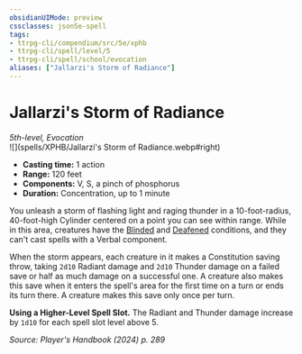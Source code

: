 ```yaml
---
obsidianUIMode: preview
cssclasses: json5e-spell
tags:
- ttrpg-cli/compendium/src/5e/xphb
- ttrpg-cli/spell/level/5
- ttrpg-cli/spell/school/evocation
aliases: ["Jallarzi's Storm of Radiance"]
---
```

# Jallarzi's Storm of Radiance
*5th-level, Evocation*  
![](spells/XPHB/Jallarzi's Storm of Radiance.webp#right)  

- **Casting time:** 1 action
- **Range:** 120 feet
- **Components:** V, S, a pinch of phosphorus
- **Duration:** Concentration, up to 1 minute

You unleash a storm of flashing light and raging thunder in a 10-foot-radius, 40-foot-high Cylinder centered on a point you can see within range. While in this area, creatures have the [Blinded](conditions.md#Blinded) and [Deafened](conditions.md#Deafened) conditions, and they can't cast spells with a Verbal component.

When the storm appears, each creature in it makes a Constitution saving throw, taking `2d10` Radiant damage and `2d10` Thunder damage on a failed save or half as much damage on a successful one. A creature also makes this save when it enters the spell's area for the first time on a turn or ends its turn there. A creature makes this save only once per turn.

**Using a Higher-Level Spell Slot.** The Radiant and Thunder damage increase by `1d10` for each spell slot level above 5.

*Source: Player's Handbook (2024) p. 289*